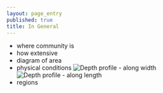 ```yaml
---
layout: page_entry
published: true
title: In General
---
```


* where community is
* how extensive
* diagram of area
* physical conditions
![Depth profile - along width](http://chart.apis.google.com/chart?chxt=y&chds=-100%2C-0&chd=t%3A-33%2C-53%2C-79%2C-87%2C-54%2C-11&chco=0000FF&chl=Depth+in+centimetres&chma=vt&chs=500x160&cht=lc&chtt=Depth+profile+along+width+of+water+body&chxl=0%3A%7C-100%7C-75%7C-50%7C-25%7C0)
![Depth profile - along length](http://chart.apis.google.com/chart?chxt=y&chds=-100%2C-0&chd=t%3A-6%2C-13.5%2C-30%2C-40%2C-64%2C-74%2C-86%2C-69%2C-60%2C-40&chco=0000FF&chl=Depth+in+centimetres&chma=vt&chs=500x160&cht=lc&chtt=Depth+profile+along+length+of+water+body&chxl=0%3A%7C-100%7C-75%7C-50%7C-25%7C0)
* regions